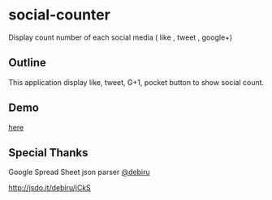 social-counter
==============

Display count number of each social media ( like , tweet , google+)

## Outline

This application display like, tweet, G+1, pocket button to show social count.

## Demo

[here](http://kashiro.github.io/social-counter)

## Special Thanks

Google Spread Sheet json parser [@debiru](https://twitter.com/debiru)

http://jsdo.it/debiru/jCkS


